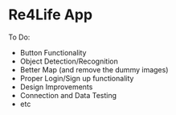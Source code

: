 # Re4Life App

To Do:

- Button Functionality
- Object Detection/Recognition
- Better Map (and remove the dummy images)
- Proper Login/Sign up functionality
- Design Improvements
- Connection and Data Testing
- etc
